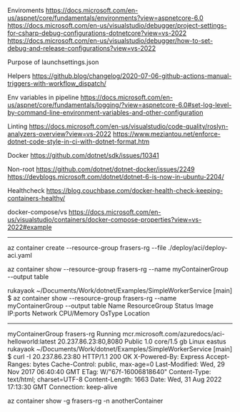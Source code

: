 
Enviroments
https://docs.microsoft.com/en-us/aspnet/core/fundamentals/environments?view=aspnetcore-6.0
https://docs.microsoft.com/en-us/visualstudio/debugger/project-settings-for-csharp-debug-configurations-dotnetcore?view=vs-2022
https://docs.microsoft.com/en-us/visualstudio/debugger/how-to-set-debug-and-release-configurations?view=vs-2022

Purpose of launchsettings.json


Helpers
https://github.blog/changelog/2020-07-06-github-actions-manual-triggers-with-workflow_dispatch/

Env variables in pipeline
https://docs.microsoft.com/en-us/aspnet/core/fundamentals/logging/?view=aspnetcore-6.0#set-log-level-by-command-line-environment-variables-and-other-configuration


Linting
https://docs.microsoft.com/en-us/visualstudio/code-quality/roslyn-analyzers-overview?view=vs-2022
https://www.meziantou.net/enforce-dotnet-code-style-in-ci-with-dotnet-format.htm


Docker
https://github.com/dotnet/sdk/issues/10341


Non-root
https://github.com/dotnet/dotnet-docker/issues/2249
https://devblogs.microsoft.com/dotnet/dotnet-6-is-now-in-ubuntu-2204/


Healthcheck 
https://blog.couchbase.com/docker-health-check-keeping-containers-healthy/

docker-compose/vs
https://docs.microsoft.com/en-us/visualstudio/containers/docker-compose-properties?view=vs-2022#example

----

az container create --resource-group frasers-rg --file ./deploy/aci/deploy-aci.yaml


az container show --resource-group frasers-rg --name myContainerGroup --output table

rukayaok ~/Documents/Work/dotnet/Examples/SimpleWorkerService [main] $ az container show --resource-group frasers-rg --name myContainerGroup --output table
Name              ResourceGroup    Status    Image                                              IP:ports              Network    CPU/Memory       OsType    Location
----------------  ---------------  --------  -------------------------------------------------  --------------------  ---------  ---------------  --------  ----------
myContainerGroup  frasers-rg       Running   mcr.microsoft.com/azuredocs/aci-helloworld:latest  20.237.86.23:80,8080  Public     1.0 core/1.5 gb  Linux     eastus
rukayaok ~/Documents/Work/dotnet/Examples/SimpleWorkerService [main] $ curl -I 20.237.86.23:80
HTTP/1.1 200 OK
X-Powered-By: Express
Accept-Ranges: bytes
Cache-Control: public, max-age=0
Last-Modified: Wed, 29 Nov 2017 06:40:40 GMT
ETag: W/"67f-16006818640"
Content-Type: text/html; charset=UTF-8
Content-Length: 1663
Date: Wed, 31 Aug 2022 17:13:30 GMT
Connection: keep-alive


az container show -g frasers-rg -n anotherContainer

